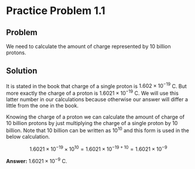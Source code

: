 # Practice Problem 1.1

## Problem

We need to calculate the amount of charge represented by 10 billion protons.

## Solution

It is stated in the book that charge of a single proton is $1.602\times10^{-19}$ C. But more exactly the charge of a proton is $1.6021\times10^{-19}$ C. We will use this latter number in our calculations because otherwise our answer will differ a little from the one in the book.

Knowing the charge of a proton we can calculate the amount of charge of 10 billion protons by just multiplying the charge of a single proton by 10 billion. Note that 10 billion can be written as $10^{10}$ and this form is used in the below calculation.

$$1.6021\times10^{-19}\times10^{10}=1.6021\times10^{-19+10}=1.6021\times10^{-9}$$

**Answer:** $1.6021\times10^{-9}$ C.
